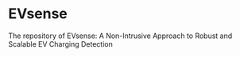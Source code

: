 # EVsense
The repository of EVsense: A Non-Intrusive Approach to Robust and Scalable EV Charging Detection
